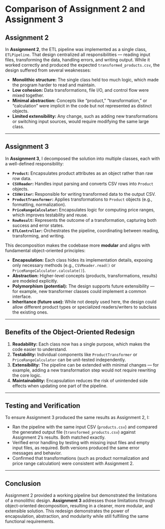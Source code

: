 # Comparison of Assignment 2 and Assignment 3

## Assignment 2  
In **Assignment 2**, the ETL pipeline was implemented as a single class, `ETLPipeline`. That design centralized all responsibilities — reading input files, transforming the data, handling errors, and writing output. While it worked correctly and produced the expected `transformed_products.csv`, the design suffered from several weaknesses:

- **Monolithic structure:** The single class held too much logic, which made the program harder to read and maintain.  
- **Low cohesion:** Data transformations, file I/O, and control flow were mixed together.  
- **Minimal abstraction:** Concepts like “product,” “transformation,” or “calculation” were implicit in the code but not represented as distinct objects.  
- **Limited extensibility:** Any change, such as adding new transformations or switching input sources, would require modifying the same large class.  

---

## Assignment 3  
In **Assignment 3**, I decomposed the solution into multiple classes, each with a well-defined responsibility:

- **`Product`:** Encapsulates product attributes as an object rather than raw row data.  
- **`CSVReader`:** Handles input parsing and converts CSV rows into `Product` objects.  
- **`CSVWriter`:** Responsible for writing transformed data to the output CSV.  
- **`ProductTransformer`:** Applies transformations to `Product` objects (e.g., formatting, normalization).  
- **`PriceRangeCalculator`:** Encapsulates logic for computing price ranges, which improves testability and reuse.  
- **`RowResult`:** Represents the outcome of a transformation, capturing both success and error states.  
- **`ETLController`:** Orchestrates the pipeline, coordinating between reading, transforming, and writing.  

This decomposition makes the codebase more **modular** and aligns with fundamental object-oriented principles:  

- **Encapsulation:** Each class hides its implementation details, exposing only necessary methods (e.g., `CSVReader.read()` or `PriceRangeCalculator.calculate()`).  
- **Abstraction:** Higher-level concepts (products, transformations, results) are modeled explicitly.  
- **Polymorphism (potential):** The design supports future extensibility — for example, new transformer classes could implement a common interface.  
- **Inheritance (future use):** While not deeply used here, the design could allow different product types or specialized readers/writers to subclass the existing ones.  

---

## Benefits of the Object-Oriented Redesign

1. **Readability:** Each class now has a single purpose, which makes the code easier to understand.  
2. **Testability:** Individual components like `ProductTransformer` or `PriceRangeCalculator` can be unit-tested independently.  
3. **Extensibility:** The pipeline can be extended with minimal changes — for example, adding a new transformation step would not require rewriting the core logic.  
4. **Maintainability:** Encapsulation reduces the risk of unintended side effects when updating one part of the pipeline.  

---

## Testing and Verification

To ensure Assignment 3 produced the same results as Assignment 2, I:  

- Ran the pipeline with the same input CSV (`products.csv`) and compared the generated output file (`transformed_products.csv`) against Assignment 2’s results. Both matched exactly.  
- Verified error handling by testing with missing input files and empty input files, as required. Both versions produced the same error messages and behavior.  
- Confirmed that transformations (such as product normalization and price range calculation) were consistent with Assignment 2.  

---

## Conclusion  

Assignment 2 provided a working pipeline but demonstrated the limitations of a monolithic design. **Assignment 3** addresses those limitations through object-oriented decomposition, resulting in a cleaner, more modular, and extensible solution. This redesign demonstrates the power of encapsulation, abstraction, and modularity while still fulfilling the same functional requirements.  
